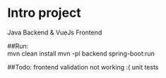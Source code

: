 # Intro project

Java Backend & VueJs Frontend

##Run:  
    mvn clean install
    mvn -pl backend spring-boot:run
    
##Todo:
    frontend validation not working :( 
    unit tests
